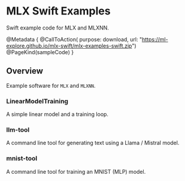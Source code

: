 # MLX Swift Examples

Swift example code for MLX and MLXNN.

@Metadata {
    @CallToAction(
        purpose: download,
        url: "https://ml-explore.github.io/mlx-swift/mlx-examples-swift.zip")
    @PageKind(sampleCode)
}

## Overview

Example software for ``MLX`` and `MLXNN`.

### LinearModelTraining

A simple linear model and a training loop.

### llm-tool

A command line tool for generating text using a Llama / Mistral model.

### mnist-tool

A command line tool for training an MNIST (MLP) model.

